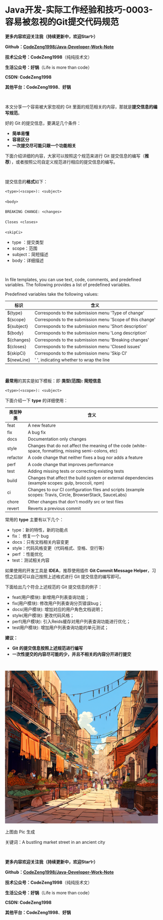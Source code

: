 # Java开发-实际工作经验和技巧-0003-容易被忽视的Git提交代码规范

**更多内容欢迎关注我（持续更新中，欢迎Star✨）**

**Github：[CodeZeng1998/Java-Developer-Work-Note](https://github.com/CodeZeng1998/Java-Developer-Work-Note)**

**技术公众号：CodeZeng1998**（纯纯技术文）

**生活公众号：好锅**（Life is more than code）

**CSDN: CodeZeng1998**

**其他平台：CodeZeng1998**、**好锅**

<br/>



本文分享一个容易被大家忽视的 Git 里面的规范相关的内容，那就是**提交信息的编写规范**。



好的 Git 的提交信息，要满足几个条件：

* **简单易懂**
* **容易区分**
* **一次提交尽可能只跟一个功能相关**



下面介绍详细的内容，大家可以按照这个规范来进行 Git 提交信息的编写（**推荐**），或者按照公司自定义规范进行相应的提交信息的编写。

<br/>

提交信息的**格式**如下：

```txt
<type>(<scope>): <subject>

<body>

BREAKING CHANGE: <changes>

Closes <closes>

<skipCi>
```



* type ：提交类型
* scope：范围
* subject：简短描述
* body：详细描述

<br/>

In file templates, you can use text, code, comments, and predefined variables. The following provides a list of predefined variables. 

 Predefined variables take the following values: 

| 标识       | 含义                                                      |
| ---------- | --------------------------------------------------------- |
| ${type}    | Corresponds to the submission menu 'Type of change'       |
| ${scope}   | Corresponds to the submission menu 'Scope of this change' |
| ${subject} | Corresponds to the submission menu 'Short description'    |
| ${body}    | Corresponds to the submission menu 'Long description'     |
| ${changes} | Corresponds to the submission menu 'Breaking changes'     |
| ${closes}  | Corresponds to the submission menu 'Closed issues'        |
| ${skipCi}  | Corresponds to the submission menu 'Skip CI'              |
| ${newLine} | ' ', indicating whether to wrap the line                  |

<br/>

**最常用**的其实是如下模板：即 **类型(范围): 简短信息**

```txt
<type>(<scope>): <subject>
```





下面介绍一下 **type** 的详细使用：

| 类型种类 | 含义                                                         |
| -------- | ------------------------------------------------------------ |
| feat     | A new feature                                                |
| fix      | A bug fix                                                    |
| docs     | Documentation only changes                                   |
| style    | Changes that do not affect the meaning of the code (white-space, formatting, missing semi-colons, etc) |
| refactor | A code change that neither fixes a bug nor adds a feature    |
| perf     | A code change that improves performance                      |
| test     | Adding missing tests or correcting existing tests            |
| build    | Changes that affect the build system or external dependencies (example scopes: gulp, broccoli, npm) |
| ci       | Changes to our CI configuration files and scripts (example scopes: Travis, Circle, BrowserStack, SauceLabs) |
| chore    | Other changes that don't modify src or test files            |
| revert   | Reverts a previous commit                                    |

常用的 **type** 主要有以下几个：

* type：新的特性，新的功能点
* fix： 修复一个 bug
* docs：只有文档相关内容变更
* style：代码风格变更（代码格式、空格、空行等）
* perf ：性能优化
* test：测试相关内容



如果使用的开发工具是 **IDEA**，推荐使用插件 **Git Commit Message Helper**，习惯之后就可以自己按照上述格式进行 Git 提交信息的编写即可。



下面给出几个符合上述规范的 Git 提交信息的例子：

* feat(用户模块): 新增用户列表查询功能；
* fix(用户模块): 修改用户列表查询分页错误bug；
* docs(用户模块): 增加对应的用户角色文档说明；
* style(用户模块): 更改代码风格；
* perf(用户模块):  引入Reids缓存对用户列表查询功能进行优化；
* test用户模块):  增加用户列表查询功能的单元测试；





**建议：**

* **Git 的提交信息按照上述规范进行编写**
* **一次性提交的内容尽可能的少，并且不相关的内容分开进行提交**





<br/>

![](https://github.com/CodeZeng1998/Java-Developer-Work-Note/blob/main/WorkExperience&Skills/image/Java%E5%BC%80%E5%8F%91-%E5%AE%9E%E9%99%85%E5%B7%A5%E4%BD%9C%E7%BB%8F%E9%AA%8C%E5%92%8C%E6%8A%80%E5%B7%A7-0003-%E5%AE%B9%E6%98%93%E8%A2%AB%E5%BF%BD%E8%A7%86%E7%9A%84Git%E6%8F%90%E4%BA%A4%E4%BB%A3%E7%A0%81%E8%A7%84%E8%8C%83.png?raw=true)

上图由 Pic 生成

关键词：A bustling market street in an ancient city

<br/>

**更多内容欢迎关注我（持续更新中，欢迎Star✨）**

**Github：[CodeZeng1998/Java-Developer-Work-Note](https://github.com/CodeZeng1998/Java-Developer-Work-Note)**

**技术公众号：CodeZeng1998**（纯纯技术文）

**生活公众号：好锅**（Life is more than code）

**CSDN: CodeZeng1998**

**其他平台：CodeZeng1998**、**好锅**